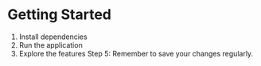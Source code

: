 # Getting Started

1. Install dependencies  
2. Run the application  
3. Explore the features
Step 5: Remember to save your changes regularly.
